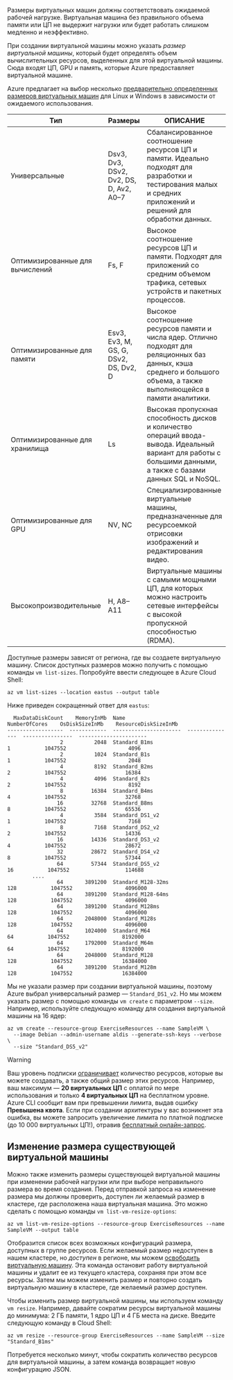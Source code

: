 Размеры виртуальных машин должны соответствовать ожидаемой рабочей нагрузке. Виртуальная машина без правильного объема памяти или ЦП не выдержит нагрузки или будет работать слишком медленно и неэффективно. 

При создании виртуальной машины можно указать _размер виртуальной машины_, который будет определять объем вычислительных ресурсов, выделенных для этой виртуальной машины. Сюда входят ЦП, GPU и память, которые Azure предоставляет виртуальной машине.

Azure предлагает на выбор несколько [предварительно определенных размеров виртуальных машин](https://docs.microsoft.com/azure/virtual-machines/linux/sizes) для Linux и Windows в зависимости от ожидаемого использования. 

| Тип | Размеры | ОПИСАНИЕ |
|------|-------|-------------|
| Универсальные   | Dsv3, Dv3, DSv2, Dv2, DS, D, Av2, A0–7 | Сбалансированное соотношение ресурсов ЦП и памяти. Идеально подходят для разработки и тестирования малых и средних приложений и решений для обработки данных. |
| Оптимизированные для вычислений | Fs, F | Высокое соотношение ресурсов ЦП и памяти. Подходят для приложений со средним объемом трафика, сетевых устройств и пакетных процессов. |
| Оптимизированные для памяти  | Esv3, Ev3, M, GS, G, DSv2, DS, Dv2, D   | Высокое соотношение ресурсов памяти и числа ядер. Отлично подходят для реляционных баз данных, кэша среднего и большого объема, а также выполняющейся в памяти аналитики. |
| Оптимизированные для хранилища | Ls | Высокая пропускная способность дисков и количество операций ввода-вывода. Идеальный вариант для работы с большими данными, а также с базами данных SQL и NoSQL. |
| Оптимизированные для GPU | NV, NC | Специализированные виртуальные машины, предназначенные для ресурсоемкой отрисовки изображений и редактирования видео. |
| Высокопроизводительные | H, A8–A11 | Виртуальные машины с самыми мощными ЦП, для которых можно настроить сетевые интерфейсы с высокой пропускной способностью (RDMA). | 

Доступные размеры зависят от региона, где вы создаете виртуальную машину. Список доступных размеров можно получить с помощью команды `vm list-sizes`. Попробуйте ввести следующее в Azure Cloud Shell:

```azurecli
az vm list-sizes --location eastus --output table
```

Ниже приведен сокращенный ответ для `eastus`:

```
  MaxDataDiskCount    MemoryInMb  Name                      NumberOfCores    OsDiskSizeInMb    ResourceDiskSizeInMb
------------------  ------------  ----------------------  ---------------  ----------------  ----------------------
                 2          2048  Standard_B1ms                         1           1047552                    4096
                 2          1024  Standard_B1s                          1           1047552                    2048
                 4          8192  Standard_B2ms                         2           1047552                   16384
                 4          4096  Standard_B2s                          2           1047552                    8192
                 8         16384  Standard_B4ms                         4           1047552                   32768
                16         32768  Standard_B8ms                         8           1047552                   65536
                 4          3584  Standard_DS1_v2                       1           1047552                    7168
                 8          7168  Standard_DS2_v2                       2           1047552                   14336
                16         14336  Standard_DS3_v2                       4           1047552                   28672
                32         28672  Standard_DS4_v2                       8           1047552                   57344
                64         57344  Standard_DS5_v2                      16           1047552                  114688
        ....
                64       3891200  Standard_M128-32ms                  128           1047552                 4096000
                64       3891200  Standard_M128-64ms                  128           1047552                 4096000
                64       3891200  Standard_M128ms                     128           1047552                 4096000
                64       2048000  Standard_M128s                      128           1047552                 4096000
                64       1024000  Standard_M64                         64           1047552                 8192000
                64       1792000  Standard_M64m                        64           1047552                 8192000
                64       2048000  Standard_M128                       128           1047552                16384000
                64       3891200  Standard_M128m                      128           1047552                16384000
```

Мы не указали размер при создании виртуальной машины, поэтому Azure выбрал универсальный размер — `Standard_DS1_v2`. Но мы можем указать размер с помощью команды `vm create` с параметром `--size`. Например, используйте следующую команду для создания виртуальной машины на 16 ядер:

```azurecli
az vm create --resource-group ExerciseResources --name SampleVM \
  --image Debian --admin-username aldis --generate-ssh-keys --verbose \
  --size "Standard_DS5_v2"
```

> [!WARNING]
> Ваш уровень подписки [ограничивает](https://docs.microsoft.com/en-us/azure/azure-subscription-service-limits) количество ресурсов, которые вы можете создавать, а также общий размер этих ресурсов. Например, ваш максимум — **20 виртуальных ЦП** с оплатой по мере использования и только **4 виртуальных ЦП** на бесплатном уровне. Azure CLI сообщит вам при превышении лимита, выдав ошибку **Превышена квота**. Если при создании архитектуры у вас возникнет эта ошибка, вы можете запросить увеличение лимита по платной подписке (до 10 000 виртуальных ЦП!), отравив [бесплатный онлайн-запрос](https://docs.microsoft.com/en-us/azure/azure-resource-manager/resource-manager-quota-errors). 

## <a name="resizing-an-existing-vm"></a>Изменение размера существующей виртуальной машины
Можно также изменить размеры существующей виртуальной машины при изменении рабочей нагрузки или при выборе неправильного размера во время создания. Перед отправкой запроса на изменение размера мы должны проверить, доступен ли желаемый размер в кластере, где расположена наша виртуальная машина. Это можно сделать с помощью команды `vm list-vm-resize-options`:

```azurecli
az vm list-vm-resize-options --resource-group ExerciseResources --name SampleVM --output table
```

Отобразится список всех возможных конфигураций размера, доступных в группе ресурсов. Если желаемый размер недоступен в нашем кластере, но _доступен_ в регионе, мы можем [освободить виртуальную машину](https://docs.microsoft.com/cli/azure/vm?view=azure-cli-latest#az-vm-deallocate). Эта команда остановит работу виртуальной машины и удалит ее из текущего кластера, сохраняя при этом все ресурсы. Затем мы можем изменить размер и повторно создать виртуальную машину в кластере, где желаемый размер доступен.

Чтобы изменить размер виртуальной машины, мы используем команду `vm resize`. Например, давайте сократим ресурсы виртуальной машины до минимума: 2 ГБ памяти, 1 ядро ЦП и 4 ГБ места на диске. Введите следующую команду в Cloud Shell:

```azurecli
az vm resize --resource-group ExerciseResources --name SampleVM --size "Standard_B1ms"
```

Потребуется несколько минут, чтобы сократить количество ресурсов для виртуальной машины, а затем команда возвращает новую конфигурацию JSON.